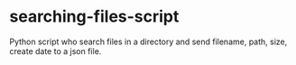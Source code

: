 # searching-files-script
Python script who search files in a directory and send filename, path, size, create date to a json file.
